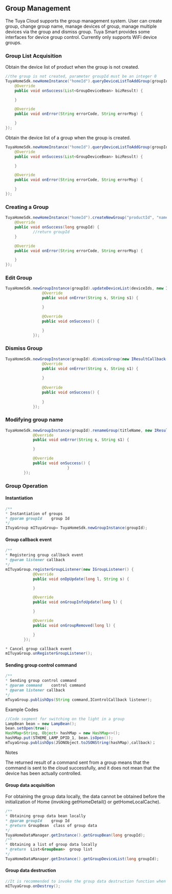 ## Group Management

The Tuya Cloud supports the group management system. User can create group, change group name, manage devices of group, manage multiple devices via the group and dismiss group.
Tuya Smart provides some interfaces for device group control. Currently only supports WiFi device groups.

### Group List Acquisition

Obtain the device list of product when the group is not created.

```java
//the group is not created, parameter groupId must be an integer 0
TuyaHomeSdk.newHomeInstance("homeId").queryDeviceListToAddGroup(groupId, "productId", new IGetDevsFromGroupByPidCallback() {
    @Override
    public void onSuccess(List<GroupDeviceBean> bizResult) {

    }

    @Override
    public void onError(String errorCode, String errorMsg) {

    }
});
```
Obtain the device list of a group when the group is created.

```java
TuyaHomeSdk.newHomeInstance("homeId").queryDeviceListToAddGroup(groupId, "productId", new IGetDevsFromGroupByPidCallback() {
    @Override
    public void onSuccess(List<GroupDeviceBean> bizResult) {

    }

    @Override
    public void onError(String errorCode, String errorMsg) {

    }
});
```

### Creating a Group

```java
TuyaHomeSdk.newHomeInstance("homeId").createNewGroup("productId", "name", devIds, new ICreateGroupCallback() {
    @Override
    public void onSuccess(long groupId) {
			//return groupId
    }

    @Override
    public void onError(String errorCode, String errorMsg) {

    }
});
```

### Edit Group

```java
TuyaHomeSdk.newGroupInstance(groupId).updateDeviceList(deviceIds, new IResultCallback() {
                @Override
                public void onError(String s, String s1) {

                }

                @Override
                public void onSuccess() {

                }
            });
```

### Dismiss Group

```java
TuyaHomeSdk.newGroupInstance(groupId).dismissGroup(new IResultCallback() {
                @Override
                public void onError(String s, String s1) {
	
                }
	
                @Override
                public void onSuccess() {
	
                }
            });
```

### Modifying group name

```java
TuyaHomeSdk.newGroupInstance(groupId).renameGroup(titleName, new IResultCallback() {
            @Override
            public void onError(String s, String s1) {

            }

            @Override
            public void onSuccess() {
                           }
        });
```

### Group Operation

#### Instantiation

```java
/**
* Instantiation of groups
* @param groupId	group Id
*/
ITuyaGroup mITuyaGroup= TuyaHomeSdk.newGroupInstance(groupId);
```

#### Group callback event

```java
/**
* Registering group callback event
* @param listener callback
*/
mITuyaGroup.registerGroupListener(new IGroupListener() {
            @Override
            public void onDpUpdate(long l, String s) {

            }

            @Override
            public void onGroupInfoUpdate(long l) {

            }

            @Override
            public void onGroupRemoved(long l) {

            }
        });

* Cancel group callback event
mITuyaGroup.unRegisterGroupListener();
```

#### Sending group control command

```java
/**
* Sending group control command
* @param command	control command
* @param listener callback
*/
mTuyaGroup.publishDps(String command,IControlCallback listener);
```
Example Codes

```java
//Code segment for switching on the light in a group
LampBean bean = new LampBean();
bean.setOpen(true);
HashMap<String, Object> hashMap = new HashMap<>();
hashMap.put(STHEME_LAMP_DPID_1, bean.isOpen());
mTuyaGroup.publishDps(JSONObject.toJSONString(hashMap),callback)；
```
Notes

The returned result of a command sent from a group means that the command is sent to the cloud successfully, and it does not mean that the device has been actually controlled.

#### Group data acquisition

For obtaining the group data locally, the data cannot be obtained before the initialization of Home (invoking getHomeDetail() or getHomeLocalCache).


```java
/**
* Obtaining group data bean locally
* @param groupId    group Id
* @return GroupBean  class of group data
*/
TuyaHomeDataManager.getInstance().getGroupBean(long groupId);
/**
* Obtaining a list of group data locally
* @return  List<GroupBean>  group list
*/
TuyaHomeDataManager.getInstance().getGroupDeviceList(long groupId);
```
#### Group data destruction

```java
//It is recommended to invoke the group data destruction function when exiting the group control page.
mITuyaGroup.onDestroy();
```
